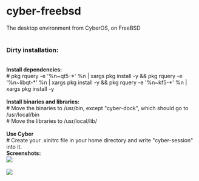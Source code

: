 # cyber-freebsd
The desktop environment from CyberOS, on FreeBSD<br><br>
<h3>Dirty installation:</h3><br>
<b>Install dependencies:</b><br>
# pkg rquery -e '%n~qt5-*' %n | xargs pkg install -y && pkg rquery -e '%n~libqt-*' %n | xargs pkg install -y && pkg rquery -e '%n~kf5-*' %n | xargs pkg install -y<br>
<br>
<b>Install binaries and libraries:</b><br>
# Move the binaries to /usr/bin, except "cyber-dock", which should go to /usr/local/bin<br>
# Move the libraries to /usr/local/lib/<br>
<br>
<b>Use Cyber</b><br>
# Create your .xinitrc file in your home directory and write "cyber-session" into it.<br>
<b>Screenshots:</b>
<br>
<img src="https://media.discordapp.net/attachments/727023752348434436/1048886476173234237/2022-12-04-110004_1920x1080_scrot.png?width=1015&height=571"></img><br><br>
<img src="https://media.discordapp.net/attachments/727023752348434436/1048886646998843472/2022-12-04-110055_1920x1080_scrot.png?width=1015&height=571"></img>

